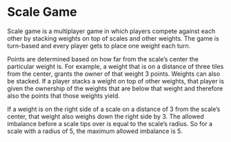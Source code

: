 # Scale Game

Scale game is a multiplayer game in which players compete against each other by stacking weights on top of scales and other weights. The game is turn-based and every player gets to place one weight each turn. 

Points are determined based on how far from the scale’s center the particular weight is. For example, a weight that is on a distance of three tiles from the center, grants the owner of that weight 3 points. Weights can also be stacked. If a player stacks a weight on top of other weights, that player is given the ownership of the weights that are below that weight and therefore also the points that those weights yield. 

If a weight is on the right side of a scale on a distance of 3 from the scale’s center, that weight also weighs down the right side by 3. The allowed imbalance before a scale tips over is equal to the scale’s radius. So for a scale with a radius of 5, the maximum allowed imbalance is 5.
